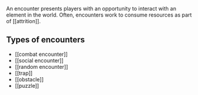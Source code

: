An encounter presents players with an opportunity to interact with an element in the world. Often, encounters work to consume resources as part of [[attrition]].

## Types of encounters
- [[combat encounter]] 
- [[social encounter]]
- [[random encounter]]
- [[trap]]
- [[obstacle]]
- [[puzzle]]